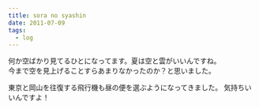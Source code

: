 ```yaml
---
title: sora no syashin
date: 2011-07-09
tags:
  - log
---
```


何か空ばかり見てるひとになってます。夏は空と雲がいいんですね。<br>
今まで空を見上げることすらあまりなかったのか？と思いました。

東京と岡山を往復する飛行機も昼の便を選ぶようになってきました。
気持ちいいんですよ！

<img src="http://farm6.static.flickr.com/5315/5871696857_b051d7f193.jpg" alt="" />
<img src="http://farm6.static.flickr.com/5156/5872256800_aba8a9bbfc.jpg" alt="" />
<img src="http://farm4.static.flickr.com/3025/5871701333_c9a0e62462.jpg" alt="" />
<img src="http://farm6.static.flickr.com/5141/5871707467_81efbbb9cd.jpg" alt="" />
<img src="http://farm7.static.flickr.com/6040/5903577628_e491b77a87.jpg" alt="" />
<img src="http://farm7.static.flickr.com/6014/5904165970_179817f8ca.jpg" alt="" />
